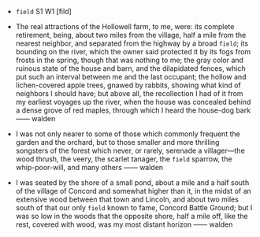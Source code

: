 - `field` S1 W1 [fild]



- The real attractions of the Hollowell farm, to me, were: its complete retirement, being, about two miles from the village, half a mile from the nearest neighbor, and separated from the highway by a broad `field`; its bounding on the river, which the owner said protected it by its fogs from frosts in the spring, though that was nothing to me; the gray color and ruinous state of the house and barn, and the dilapidated fences, which put such an interval between me and the last occupant; the hollow and lichen-covered apple trees, gnawed by rabbits, showing what kind of neighbors I should have; but above all, the recollection I had of it from my earliest voyages up the river, when the house was concealed behind a dense grove of red maples, through which I heard the house-dog bark —— walden

-  I was not only nearer to some of those which commonly frequent the garden and the orchard, but to those smaller and more thrilling songsters of the forest which never, or rarely, serenade a villager﻿—the wood thrush, the veery, the scarlet tanager, the `field` sparrow, the whip-poor-will, and many others —— walden

- I was seated by the shore of a small pond, about a mile and a half south of the village of Concord and somewhat higher than it, in the midst of an extensive wood between that town and Lincoln, and about two miles south of that our only `field` known to fame, Concord Battle Ground; but I was so low in the woods that the opposite shore, half a mile off, like the rest, covered with wood, was my most distant horizon —— walden